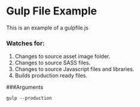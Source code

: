 # Gulp File Example

This is an example of a gulpfile.js

### Watches for:
1. Changes to source asset image folder.
2. Changes to source SASS files.
3. Changes to source Javascript files and libraries.
4. Builds production ready files.

###Arguments
```
gulp --production
```